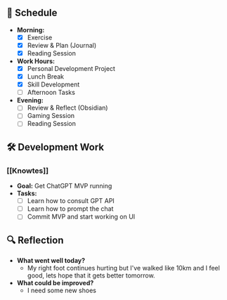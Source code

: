 ## 📅 Schedule
- **Morning:**
  - [x] Exercise
  - [x] Review & Plan (Journal)
  - [x] Reading Session
- **Work Hours:**
  - [x] Personal Development Project
  - [x] Lunch Break
  - [x] Skill Development
  - [ ] Afternoon Tasks
- **Evening:**
  - [ ] Review & Reflect (Obsidian)
  - [ ] Gaming Session
  - [ ] Reading Session
## 🛠️ Development Work

### [[Knowtes]]
- **Goal:** 
Get ChatGPT MVP running
- **Tasks:**
  - [ ] Learn how to consult GPT API
  - [ ] Learn how to prompt the chat
  - [ ] Commit MVP and start working on UI

## 🔍 Reflection
- **What went well today?**
	- My right foot continues hurting but I've walked like 10km and I feel good, lets hope that it gets better tomorrow.
- **What could be improved?**
	- I need some new shoes